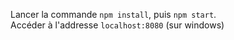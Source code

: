 Lancer la commande `npm install`, puis `npm start`.  
Accéder à l'addresse `localhost:8080` (sur windows)
